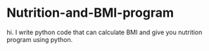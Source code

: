# Nutrition-and-BMI-program
hi. I write python code that can calculate BMI and give you nutrition program using python.

